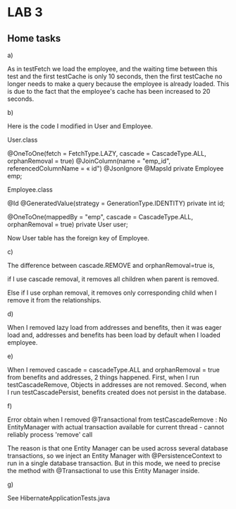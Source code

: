 # LAB 3

## Home tasks

a)

As in testFetch we load the employee, and the waiting time between this test and the first testCache is only 10 seconds, 
then the first testCache no longer needs to make a query because the employee is already loaded. 
This is due to the fact that the employee's cache has been increased to 20 seconds.


b) 

Here is the code I modified in User and Employee.

User.class

@OneToOne(fetch = FetchType.LAZY, cascade = CascadeType.ALL, orphanRemoval = true)
@JoinColumn(name = "emp_id", referencedColumnName = « id")
@JsonIgnore
@MapsId
private Employee emp;

Employee.class

@Id
@GeneratedValue(strategy = GenerationType.IDENTITY)
private int id;

@OneToOne(mappedBy = "emp", cascade = CascadeType.ALL, orphanRemoval = true)
private User user;

Now User table has the foreign key of Employee.




c) 

The difference between cascade.REMOVE and orphanRemoval=true is, 

if I use cascade removal, it removes all children when parent is removed.

Else if I use orphan removal, it removes only corresponding child when I remove it from the relationships.




d) 

When I removed lazy load from addresses and benefits, then it was eager load and, addresses and benefits has been load by default when I loaded employee.





e) 

When I removed cascade = cascadeType.ALL and orphanRemoval = true from benefits and addresses, 2 things happened. First, when I run testCascadeRemove, Objects in addresses are not removed. 
Second, when I run testCascadePersist, benefits created does not persist in the database.





f) 

Error obtain when I removed @Transactional from testCascadeRemove : No EntityManager with actual transaction available for current thread - cannot reliably process 'remove' call

The reason is that one Entity Manager can be used across several database transactions, so we inject an Entity Manager with @PersistenceContext to run in a single database transaction. But in this mode, we need to precise the method with @Transactional to use this Entity Manager inside.

g)

See HibernateApplicationTests.java
